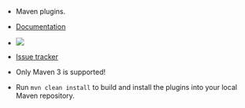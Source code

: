 * Maven plugins.

* [Documentation](http://evgeny-goldin.com/wiki/Maven-plugins)

* <a href="http://evgeny-goldin.org/teamcity/viewType.html?buildTypeId=bt4&tab=buildTypeStatusDiv&guest=1"><img src="http://evgeny-goldin.org/teamcity/app/rest/builds/buildType:(id:bt4)/statusIcon"/></a>

* [Issue tracker](http://evgeny-goldin.org/youtrack/issues/pl)

* Only Maven 3 is supported!

* Run `mvn clean install` to build and install the plugins into your local Maven repository.
